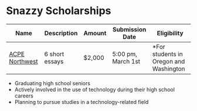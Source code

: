 # Snazzy Scholarships


| Name | Description | Amount | Submission Date | Eligibility |
| ------------- | ------------- | ------------- | ------------- | ------------- |
| [ACPE Northwest](http://www.acpenw.org/scholarships)  | 6 short essays  |	$2,000	|	5:00 pm, March 1st	| *For students in Oregon and Washington
* Graduating high school seniors 
* Actively involved in the use of technology during their high school careers
* Planning to pursue studies in a technology-related field
